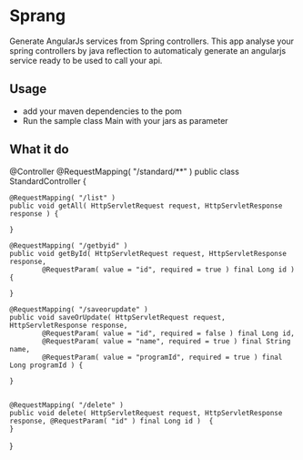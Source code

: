 # Sprang #


Generate AngularJs services from Spring controllers.
This app analyse your spring controllers by java reflection to automaticaly generate an angularjs service ready to be used to call your api.


## Usage ##

  * add your maven dependencies to the pom
  * Run the sample class Main with your jars as parameter 

## What it do ##

 @Controller
 @RequestMapping( "/standard/**" )
 public class StandardController {

    
    @RequestMapping( "/list" )
    public void getAll( HttpServletRequest request, HttpServletResponse response ) {
        
    }

    @RequestMapping( "/getbyid" )
    public void getById( HttpServletRequest request, HttpServletResponse response,
            @RequestParam( value = "id", required = true ) final Long id ) {
        
    }

    @RequestMapping( "/saveorupdate" )
    public void saveOrUpdate( HttpServletRequest request, HttpServletResponse response,
            @RequestParam( value = "id", required = false ) final Long id,
            @RequestParam( value = "name", required = true ) final String name,
            @RequestParam( value = "programId", required = true ) final Long programId ) {
       
    }

    
    @RequestMapping( "/delete" )
    public void delete( HttpServletRequest request, HttpServletResponse response, @RequestParam( "id" ) final Long id )  {
    }

 }
